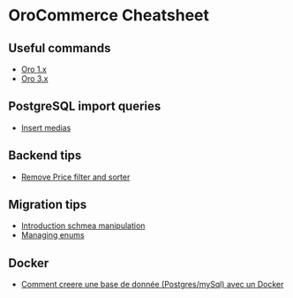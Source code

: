 OroCommerce Cheatsheet
======================

Useful commands
-------------------------

* [Oro 1.x](command/oro1.md)
* [Oro 3.x](command/oro3.md)

PostgreSQL import queries
-------------------------

* [Insert medias](postgresql/insert-medias.sql)


Backend tips
------------

* [Remove Price filter and sorter](backend/remove-price-filter.md)


Migration tips
------------

* [Introduction schmea manipulation](migrations/introduction.md)
* [Managing enums](migrations/enum.md)


Docker
------------

* [Comment creere une base de donnée (Postgres/mySql) avec un Docker](docker/docker-compose.md)
